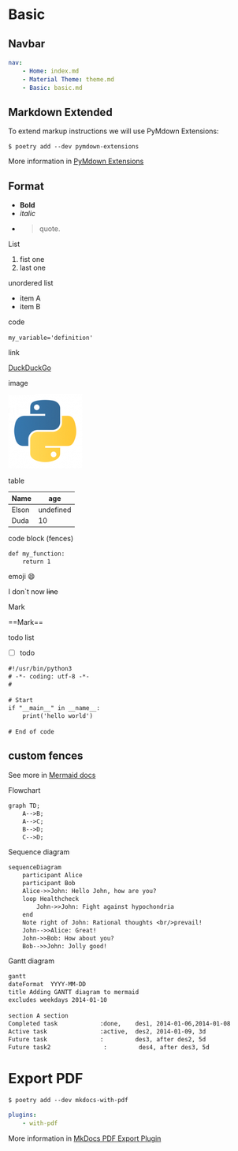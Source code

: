 # Basic

## Navbar

```yaml
nav:
    - Home: index.md
    - Material Theme: theme.md
    - Basic: basic.md
```

## Markdown Extended

To extend markup instructions we will use PyMdown Extensions:

```
$ poetry add --dev pymdown-extensions
```

More information in [PyMdown Extensions](https://facelessuser.github.io/pymdown-extensions/)

## Format

 - **Bold** 
 - *italic* 
 - >quote.

List

1. fist one
2. last one

unordered list

- item A
- item B

code

`my_variable='definition'`

link

[DuckDuckGo](https://duckduckgo.com/)

image

![image](images/python_logo.png)

table

|Name|age|
|----|---|
|Elson| undefined|
|Duda|10|

 code block (fences)

```
def my_function:
    return 1
```

emoji :smile:

I don`t now
~~line~~

Mark

==Mark==

todo list

- [ ] todo

```{.py3 hl_lines="1-3 9" linenums="8" tile="main.py"}
#!/usr/bin/python3
# -*- coding: utf-8 -*-
#

# Start
if "__main__" in __name__:
    print('hello world')

# End of code

```

## custom fences 
See more in [Mermaid docs](https://mermaid-js.github.io/mermaid/#/)

Flowchart
```mermaid
graph TD;
    A-->B;
    A-->C;
    B-->D;
    C-->D;
```

Sequence diagram
```mermaid
sequenceDiagram
    participant Alice
    participant Bob
    Alice->>John: Hello John, how are you?
    loop Healthcheck
        John->>John: Fight against hypochondria
    end
    Note right of John: Rational thoughts <br/>prevail!
    John-->>Alice: Great!
    John->>Bob: How about you?
    Bob-->>John: Jolly good!
```

Gantt diagram
```mermaid
gantt
dateFormat  YYYY-MM-DD
title Adding GANTT diagram to mermaid
excludes weekdays 2014-01-10

section A section
Completed task            :done,    des1, 2014-01-06,2014-01-08
Active task               :active,  des2, 2014-01-09, 3d
Future task               :         des3, after des2, 5d
Future task2               :         des4, after des3, 5d
```

# Export PDF

```shell
$ poetry add --dev mkdocs-with-pdf
```

```{.yml tile="mkdocs.yml"}
plugins:
    - with-pdf
```

More information in [MkDocs PDF Export Plugin](https://github.com/zhaoterryy/mkdocs-pdf-export-plugin)




